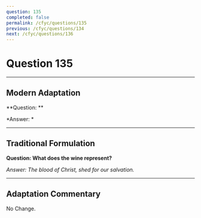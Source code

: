 ```yaml
---
question: 135
completed: false
permalink: /cfyc/questions/135
previous: /cfyc/questions/134
next: /cfyc/questions/136
---
```

# Question 135

---
## Modern Adaptation
**Question: **

*Answer: *

---
## Traditional Formulation
**Question: What does the wine represent?**

*Answer: The blood of Christ, shed for our salvation.*

---
## Adaptation Commentary
No Change.
